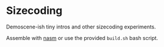 # Sizecoding

Demoscene-ish tiny intros and other sizecoding experiments.

Assemble with [nasm](https://www.nasm.us/) or use the provided `build.sh` bash script.